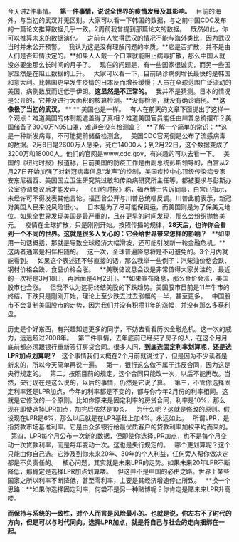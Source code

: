 今天讲2件事情。
 
**第一件事情，说说全世界的疫情发展及其影响。**
 
目前的海外，与当初的武汉并无区别。大家可以看一下韩国的数据，与之前中国CDC发布的一篇论文推算数据几乎一致。2周前我曾提到那篇论文的数据。
 
既然如此，你可以推算未来的数据演化。
 
之前有人觉得武汉的情况不能与海外类比，因为武汉当时并未公开预警。
 
我认为这是没有理解问题的本质。**它是否扩散，并不是由人们是否知情决定的。**如果人人戴一个口罩就能阻止病毒扩散，那么中国人就没必要坐那么长时间的月子了。
 
现在的问题是，有一些国家很诚实，而另一些国家显然是在阻止数据的上升。
 
大家可以看一下，目前确诊病例增长最快的是韩国和意大利。比韩国更早发生疫情的日本反而增长缓慢；人员在全球范围广泛流动的美国，病例数反而远低于伊朗。**这显然是不正常的。**
 
我并不是猜测。日本的情况是公开的，它并没进行大面积的核算检测。**没有检测，就没有确诊病例。****这像极了当初的武汉。**
** **
美国也是一样。
 
有人在前天的文章下面提出了这样一个观点：难道美国的体制能遮盖得了真相？难道美国官员能任由川普总统摆布？美国储备了3000万N95口罩，难道会没有检测盒？
 
**了解一个简单的常识：**这是一种新发病毒，不可能提前储备检测盒。
 
美国CDC官网倒是公布了流感病毒的数据。2月8日是2600万人感染，死亡14000人；到2月22日，这个数据变成了3200万和18000人。他们的官网是www.cdc.gov，有兴趣的可以去看一下。
 
美国的《纽约时报》报道称，目前美国的防疫工作是由副总统彭斯领导的，白宫从2月27日开始加强了对新冠病毒信息“发声”的控制，美国疾控中心顶级传染病专家安东尼福西、美国国立卫生研究院过敏和传染病研究所主任等，都被要求与彭斯办公室协调商议后才能发声。
 
《纽约时报》称，福西博士告诉同事，白宫已指示，未经许可不得发表其他言论。福西曾公开与川普总统唱反调。川普此前表示，新冠对美国人民来说风险很小。
 
日本是为了尽可能保奥运，而美国则是为了保美元地位。如果全世界发现美国是最严重的，且在更早的时间发现，那么会纷纷抛售美元。
 
疫情在全球扩散，只是刚刚开始。按照传播的规律，**28天后，也许你会看到一个不同的世界。这就是很多人关心的：它会给世界带来怎样的影响？**
 
**如果用一句话概括，那就是导致全球经济大幅滑坡，还可能引发新一轮金融危机。**这两者通常是相伴相随的。
 
这一次，全球普遍降息将是不可避免的。3个月内就能看到。
 
如果这个表述还不够直接的话，那么我举一些例子：汽柴油价格会跌、钢材价格会跌、食品价格会涨。
 
**美联储议息会议是非常值得大家关注的，最近的一次将是3月18日，再后面是4月29日。**如果宣布降息，那么金价会涨，美国股市也会涨。
 
但我不认为这将终结美股的下跌趋势。美国股市目前是11年牛市的终结，下跌只是刚刚开始，理论上至少跌去过去涨幅的一半，甚至更多。
 
中国股市不会复制美国股市的走势，因为我们并没有积攒11年的涨幅，并没有那么多获利盘。
  
历史是个好东西，有兴趣知道更多的同学，不妨去看看历次金融危机。这一次的威力，远远超过2008年。
 
第二件事情，去年底前已经买了房子的人，在这个月月底前都必须跟银行重新签订房贷合同。很多人问，**到底选固定利率划算呢，还是选LPR加点划算呢？**
 
这个事情我们大概在2个月前就说过了，但是因为不少读者是新来的，所以今天简单再说一遍。
 
第一，银行这么做不属于违反合同，因为这是央行规定的。
 
第二，按照目前的规定，这个合同只能改一次，以后不能再改。当然，央行现在是这么说的，以后的事情，仍然是它说了算。
 
第三，不管你选择固定利率还是LPR加点，今年的利率都是不变的，都与你今年2月份的利率相同。这就是它修改的一个原则。比如你原来是固定利率的房贷合同，利率是10%，那么现在即使选择LPR加点，加完后依然是10%。
 
为什么呢？这就是修改的原则。假设现在LPR是6%，那么以后就是在LPR基础上加4%。永远如此。
 
所谓LPR，是指贷款市场基准利率。它是由众多银行给最优质客户的贷款利率加权平均而来的。
 
第四，LPR每个月公布一次新的数据，但即使你选择LPR加点，也不是每个月变动一次贷款利率，而是每年变动一次。这也是央行规定的。
 
哪个更划算呢？这个只能由你自己选。它涉及到你未来20年、30年的个人利益，任何旁人帮你做决定都是不负责任的。
 
核心问题，其实就是未来LPR的走势。如果未来20年LPR不断降低，那肯定是选择LPR加点划算喽。
 
但这并不是中国的必由之路。世界上某些国家之所以利率不断降低，甚至零利率，主要是其经济增速停止所致。
 
**换一个思路：**如果你选择固定利率，何尝不是另一种赌博呢？你肯定是赌未来LPR升高喽。
  
**而保持与系统的一致性，对个人而言是风险最小的。****也就是说，你左右不了时代的方向，但是可以与时代同向。选择****LPR加点，就是将自己与社会的走向捆绑在一起。**